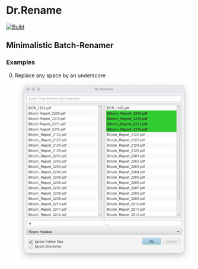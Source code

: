 # Dr.Rename

[![Build](https://github.com/kerner1000/drrename/actions/workflows/build.yml)](https://github.com/kerner1000/drrename/actions/workflows/build.yml/badge.svg)

## Minimalistic Batch-Renamer

### Examples
0. Replace any space by an underscore ![example-replace-space-by-underscore.png](./screens/example-replace-space-by-underscore.png)
